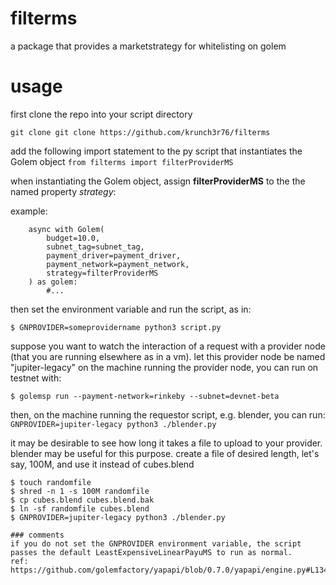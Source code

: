# filterms
a package that provides a marketstrategy for whitelisting on golem

# usage
first clone the repo into your script directory

```git clone git clone https://github.com/krunch3r76/filterms```

add the following import statement to the py script that instantiates the Golem object
`from filterms import filterProviderMS`

when instantiating the Golem object, assign **filterProviderMS** to the the named property _strategy_:

example:
```
    async with Golem(
        budget=10.0,
        subnet_tag=subnet_tag,
        payment_driver=payment_driver,
        payment_network=payment_network,
        strategy=filterProviderMS
    ) as golem:
        #...
```

then set the environment variable and run the script, as in:

```$ GNPROVIDER=someprovidername python3 script.py```


suppose you want to watch the interaction of a request with a provider node (that you are running elsewhere as in a vm).
let this provider node be named "jupiter-legacy"
on the machine running the provider node, you can run on testnet with:

```$ golemsp run --payment-network=rinkeby --subnet=devnet-beta```

then, on the machine running the requestor script, e.g. blender, you can run: ```GNPROVIDER=jupiter-legacy python3 ./blender.py```

it may be desirable to see how long it takes a file to upload to your provider.
blender may be useful for this purpose. create a file of desired length, let's say, 100M, and use it instead of cubes.blend
```
$ touch randomfile
$ shred -n 1 -s 100M randomfile
$ cp cubes.blend cubes.blend.bak
$ ln -sf randomfile cubes.blend
$ GNPROVIDER=jupiter-legacy python3 ./blender.py

### comments
if you do not set the GNPROVIDER environment variable, the script passes the default LeastExpensiveLinearPayuMS to run as normal.
ref: https://github.com/golemfactory/yapapi/blob/0.7.0/yapapi/engine.py#L134
